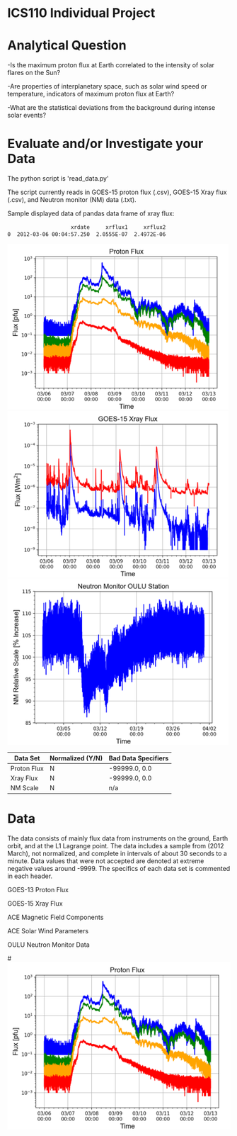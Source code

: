 # ICS110 Individual Project

Analytical Question
=========================
-Is the maximum proton flux at Earth correlated to the intensity of solar flares on the Sun?

-Are properties of interplanetary space, such as solar wind speed or temperature, indicators of maximum proton flux at Earth?

-What are the statistical deviations from the background during intense solar events?

Evaluate and/or Investigate your Data
=========================
The python script is 'read_data.py'

The script currently reads in GOES-15 proton flux (.csv), GOES-15 Xray flux (.csv), and Neutron monitor (NM) data (.txt).

Sample displayed data of pandas data frame of xray flux:

```
                    xrdate     xrflux1     xrflux2
0  2012-03-06 00:04:57.250  2.0555E-07  2.4972E-06
```


<img src="proton.png" width="500"><img src="xray.png" width="500"><img src="neutronmonitor.png" width="500">

Data Set | Normalized (Y/N) | Bad Data Specifiers
------------ | ------------- | -------------
Proton Flux | N | -99999.0, 0.0
Xray Flux | N | -99999.0, 0.0
NM Scale | N | n/a 



Data
=========================
The data consists of mainly flux data from instruments on the ground, Earth orbit, and at the L1 Lagrange point. The data includes a sample from (2012 March), not normalized, and complete in intervals of about 30 seconds to a minute. Data values that were not accepted are denoted at extreme negative values around -9999. The specifics of each data set is commented in each header.

GOES-13 Proton Flux

GOES-15 Xray Flux

ACE Magnetic Field Components

ACE Solar Wind Parameters

OULU Neutron Monitor Data


#![alt text](proton.png)